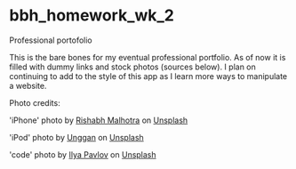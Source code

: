 # bbh_homework_wk_2
Professional portofolio

This is the bare bones for my eventual professional portfolio. As of now it is filled with dummy links and stock photos (sources below). I plan on continuing to add to the style of this app as I learn more ways to manipulate a website. 

Photo credits: 

<span>'iPhone' photo by <a href="https://unsplash.com/@rishmalho?utm_source=unsplash&amp;utm_medium=referral&amp;utm_content=creditCopyText">Rishabh Malhotra</a> on <a href="https://unsplash.com/t/technology?utm_source=unsplash&amp;utm_medium=referral&amp;utm_content=creditCopyText">Unsplash</a></span>

<span>'iPod' photo by <a href="https://unsplash.com/@unggan?utm_source=unsplash&amp;utm_medium=referral&amp;utm_content=creditCopyText">Unggan</a> on <a href="https://unsplash.com/t/technology?utm_source=unsplash&amp;utm_medium=referral&amp;utm_content=creditCopyText">Unsplash</a></span>

<span>'code' photo by <a href="https://unsplash.com/@ilyapavlov?utm_source=unsplash&amp;utm_medium=referral&amp;utm_content=creditCopyText">Ilya Pavlov</a> on <a href="https://unsplash.com/t/technology?utm_source=unsplash&amp;utm_medium=referral&amp;utm_content=creditCopyText">Unsplash</a></span>

